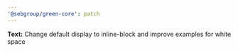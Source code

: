 ```yaml
---
'@sebgroup/green-core': patch
---
```


**Text:** Change default display to inline-block and improve examples for white space
